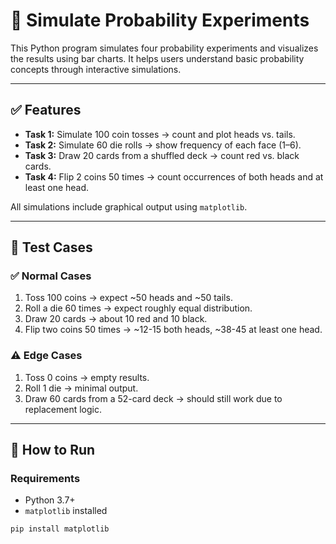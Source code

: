 # 🎲 Simulate Probability Experiments

This Python program simulates four probability experiments and visualizes the results using bar charts. It helps users understand basic probability concepts through interactive simulations.

---

## ✅ Features

- **Task 1:** Simulate 100 coin tosses → count and plot heads vs. tails.
- **Task 2:** Simulate 60 die rolls → show frequency of each face (1–6).
- **Task 3:** Draw 20 cards from a shuffled deck → count red vs. black cards.
- **Task 4:** Flip 2 coins 50 times → count occurrences of both heads and at least one head.

All simulations include graphical output using `matplotlib`.

---

## 🧪 Test Cases

### ✅ Normal Cases

1. Toss 100 coins → expect ~50 heads and ~50 tails.
2. Roll a die 60 times → expect roughly equal distribution.
3. Draw 20 cards → about 10 red and 10 black.
4. Flip two coins 50 times → ~12-15 both heads, ~38-45 at least one head.

### ⚠️ Edge Cases

1. Toss 0 coins → empty results.
2. Roll 1 die → minimal output.
3. Draw 60 cards from a 52-card deck → should still work due to replacement logic.

---

## 🚀 How to Run

### Requirements

- Python 3.7+
- `matplotlib` installed

```bash
pip install matplotlib
